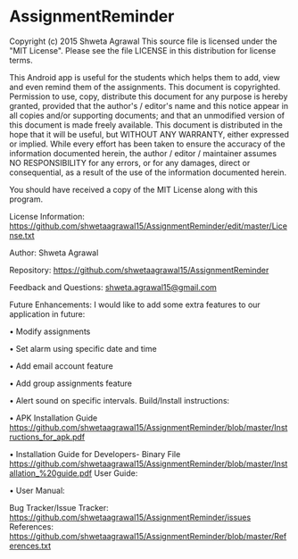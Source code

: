 # AssignmentReminder
Copyright (c) 2015 Shweta Agrawal
This source file is licensed under the "MIT License". Please see the file LICENSE in this distribution for license terms.

This Android app is useful for the students which helps them to add, view and even remind them of the assignments. This document is copyrighted. Permission to use, copy, distribute this document for any purpose is hereby granted, provided that the author's / editor's name and this notice appear in all copies and/or supporting documents; and that an unmodified version of this document is made freely available. This document is distributed in the hope that it will be useful, but WITHOUT ANY WARRANTY, either expressed or implied. While every effort has been taken to ensure the accuracy of the information documented herein, the author / editor / maintainer assumes NO RESPONSIBILITY for any errors, or for any damages, direct or consequential, as a result of the use of the information documented herein.

You should have received a copy of the MIT License along with this program. 

License Information: https://github.com/shwetaagrawal15/AssignmentReminder/edit/master/License.txt

Author: Shweta Agrawal

Repository: https://github.com/shwetaagrawal15/AssignmentReminder

Feedback and Questions: shweta.agrawal15@gmail.com

Future Enhancements: I would like to add some extra features to our application in future: 

• Modify assignments 

• Set alarm using specific date and time 

• Add email account feature 

• Add group assignments feature

• Alert sound on specific intervals. 
Build/Install instructions:

• APK Installation Guide https://github.com/shwetaagrawal15/AssignmentReminder/blob/master/Instructions_for_apk.pdf 

• Installation Guide for Developers- Binary File https://github.com/shwetaagrawal15/AssignmentReminder/blob/master/Installation_%20guide.pdf 
User Guide: 

• User Manual:

Bug Tracker/Issue Tracker: https://github.com/shwetaagrawal15/AssignmentReminder/issues References: https://github.com/shwetaagrawal15/AssignmentReminder/blob/master/References.txt
